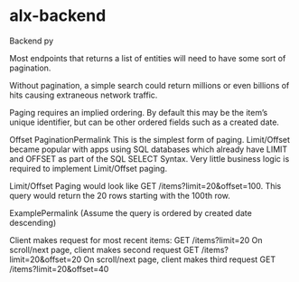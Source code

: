 # alx-backend
Backend py

Most endpoints that returns a list of entities will need to have some sort of pagination.

Without pagination, a simple search could return millions or even billions of hits causing extraneous network traffic.

Paging requires an implied ordering. By default this may be the item’s unique identifier, but can be other ordered fields such as a created date.

Offset PaginationPermalink
This is the simplest form of paging. Limit/Offset became popular with apps using SQL databases which already have LIMIT and OFFSET as part of the SQL SELECT Syntax. Very little business logic is required to implement Limit/Offset paging.

Limit/Offset Paging would look like GET /items?limit=20&offset=100. This query would return the 20 rows starting with the 100th row.

ExamplePermalink
(Assume the query is ordered by created date descending)

Client makes request for most recent items: GET /items?limit=20
On scroll/next page, client makes second request GET /items?limit=20&offset=20
On scroll/next page, client makes third request GET /items?limit=20&offset=40